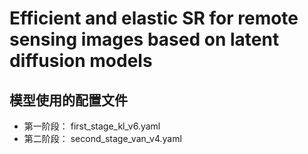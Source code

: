 # Efficient and elastic SR for remote sensing images based on latent diffusion models

## 模型使用的配置文件

- 第一阶段： first_stage_kl_v6.yaml
- 第二阶段： second_stage_van_v4.yaml